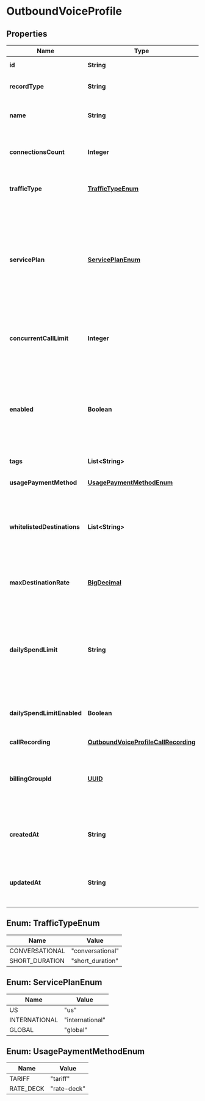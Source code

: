 

# OutboundVoiceProfile

## Properties

Name | Type | Description | Notes
------------ | ------------- | ------------- | -------------
**id** | **String** | Identifies the resource. |  [optional]
**recordType** | **String** | Identifies the type of the resource. |  [optional]
**name** | **String** | A user-supplied name to help with organization. |  [optional]
**connectionsCount** | **Integer** | Amount of connections associated with this outbound voice profile. |  [optional]
**trafficType** | [**TrafficTypeEnum**](#TrafficTypeEnum) | Specifies the type of traffic allowed in this profile. |  [optional]
**servicePlan** | [**ServicePlanEnum**](#ServicePlanEnum) | Indicates the coverage of the termination regions. International and Global are the same but International may only be used for high volume/short duration Outbound Voice Profiles. |  [optional]
**concurrentCallLimit** | **Integer** | Must be no more than your global concurrent call limit. Null means no limit. |  [optional]
**enabled** | **Boolean** | Specifies whether the outbound voice profile can be used. Disabled profiles will result in outbound calls being blocked for the associated Connections. |  [optional]
**tags** | **List&lt;String&gt;** |  |  [optional]
**usagePaymentMethod** | [**UsagePaymentMethodEnum**](#UsagePaymentMethodEnum) | Setting for how costs for outbound profile are calculated. |  [optional]
**whitelistedDestinations** | **List&lt;String&gt;** | The list of destinations you want to be able to call using this outbound voice profile formatted in alpha2. |  [optional]
**maxDestinationRate** | [**BigDecimal**](BigDecimal.md) | Maximum rate (price per minute) for a Destination to be allowed when making outbound calls. |  [optional]
**dailySpendLimit** | **String** | The maximum amount of usage charges, in USD, you want Telnyx to allow on this outbound voice profile in a day before disallowing new calls. |  [optional]
**dailySpendLimitEnabled** | **Boolean** | Specifies whether to enforce the daily_spend_limit on this outbound voice profile. |  [optional]
**callRecording** | [**OutboundVoiceProfileCallRecording**](OutboundVoiceProfileCallRecording.md) |  |  [optional]
**billingGroupId** | [**UUID**](UUID.md) | The ID of the billing group associated with the outbound proflile. Defaults to null (for no group assigned). |  [optional]
**createdAt** | **String** | ISO 8601 formatted date-time indicating when the resource was created. |  [optional]
**updatedAt** | **String** | ISO 8601 formatted date-time indicating when the resource was updated. |  [optional]



## Enum: TrafficTypeEnum

Name | Value
---- | -----
CONVERSATIONAL | &quot;conversational&quot;
SHORT_DURATION | &quot;short_duration&quot;



## Enum: ServicePlanEnum

Name | Value
---- | -----
US | &quot;us&quot;
INTERNATIONAL | &quot;international&quot;
GLOBAL | &quot;global&quot;



## Enum: UsagePaymentMethodEnum

Name | Value
---- | -----
TARIFF | &quot;tariff&quot;
RATE_DECK | &quot;rate-deck&quot;



